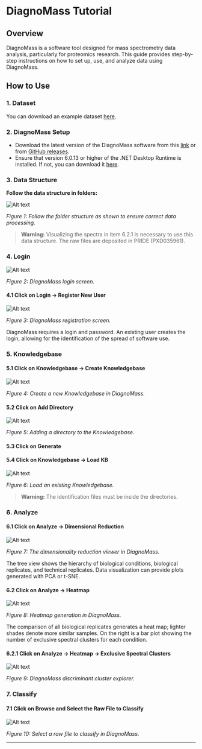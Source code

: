 # DiagnoMass Tutorial

## Overview

DiagnoMass is a software tool designed for mass spectrometry data analysis, particularly for proteomics research. This guide provides step-by-step instructions on how to set up, use, and analyze data using DiagnoMass.

## How to Use

### 1. Dataset

You can download an example dataset [here](http://proteomics.fiocruz.br/diagnomass).

### 2. DiagnoMass Setup

- Download the latest version of the DiagnoMass software from this [link](https://www.diagnomass.com/dev/Publish.html) or from [GitHub releases](https://github.com/eumrn/DM/releases).
- Ensure that version 6.0.13 or higher of the .NET Desktop Runtime is installed. If not, you can download it [here](https://dotnet.microsoft.com/en-us/download).

### 3. Data Structure

**Follow the data structure in folders:**

![Alt text](Images/image001.png)

*Figure 1: Follow the folder structure as shown to ensure correct data processing.*

> **Warning:** Visualizing the spectra in item 6.2.1 is necessary to use this data structure. The raw files are deposited in PRIDE (PXD035961).

### 4. Login

![Alt text](Images/image002.jpg)

*Figure 2: DiagnoMass login screen.*

#### 4.1 Click on Login -> Register New User

![Alt text](Images/image003.jpg)

*Figure 3: DiagnoMass registration screen.*

DiagnoMass requires a login and password. An existing user creates the login, allowing for the identification of the spread of software use.

### 5. Knowledgebase

#### 5.1 Click on Knowledgebase -> Create Knowledgebase

![Alt text](Images/image004.png)

*Figure 4: Create a new Knowledgebase in DiagnoMass.*

#### 5.2 Click on Add Directory

![Alt text](Images/image005.jpg)

*Figure 5: Adding a directory to the Knowledgebase.*

#### 5.3 Click on Generate

#### 5.4 Click on Knowledgebase -> Load KB

![Alt text](Images/image006.jpg)

*Figure 6: Load an existing Knowledgebase.*

> **Warning:** The identification files must be inside the directories.

### 6. Analyze

#### 6.1 Click on Analyze -> Dimensional Reduction

![Alt text](Images/image008.jpg)

*Figure 7: The dimensionality reduction viewer in DiagnoMass.*

The tree view shows the hierarchy of biological conditions, biological replicates, and technical replicates. Data visualization can provide plots generated with PCA or t-SNE.

#### 6.2 Click on Analyze -> Heatmap

![Alt text](Images/image009.jpg)

*Figure 8: Heatmap generation in DiagnoMass.*

The comparison of all biological replicates generates a heat map; lighter shades denote more similar samples. On the right is a bar plot showing the number of exclusive spectral clusters for each condition.

#### 6.2.1 Click on Analyze -> Heatmap -> Exclusive Spectral Clusters

![Alt text](Images/image0010.jpg)

*Figure 9: DiagnoMass discriminant cluster explorer.*

### 7. Classify

#### 7.1 Click on Browse and Select the Raw File to Classify

![Alt text](Images/image011.jpg)

*Figure 10: Select a raw file to classify in DiagnoMass.*

---

